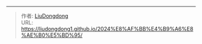 # 



---

> 作者: [LiuDongdong](https://liudongdong1.github.io/)  
> URL: https://liudongdong1.github.io/2024%E8%AF%BB%E4%B9%A6%E8%AE%B0%E5%BD%95/  

